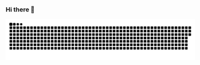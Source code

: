 ### Hi there 👋

![snake gif](https://github.com/N1GH7C4P/N1GH7C4P/blob/output/github-contribution-grid-snake-dark.svg)

